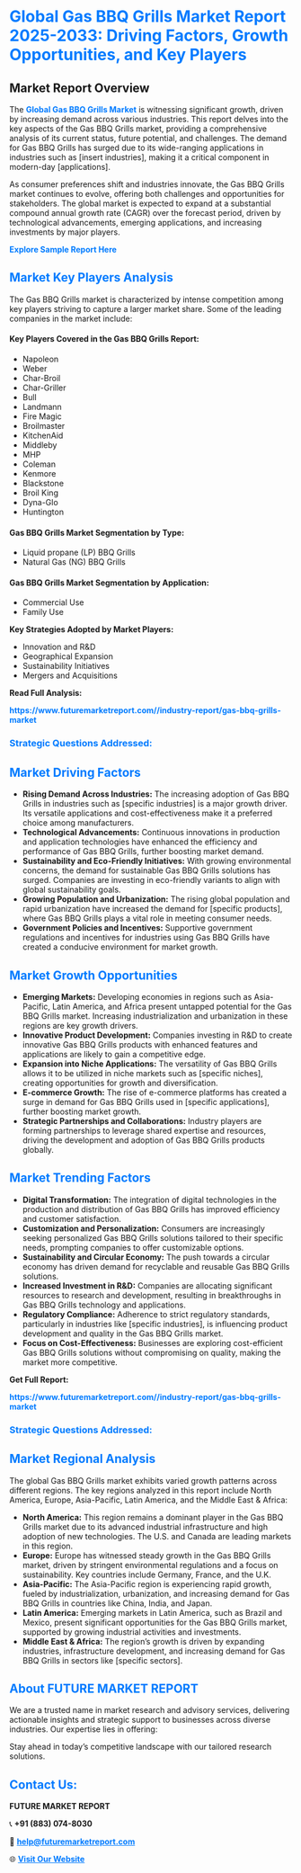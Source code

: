 <h1 style="color: #007BFF;">Global Gas BBQ Grills Market Report 2025-2033: Driving Factors, Growth Opportunities, and Key Players</h1>

<section id="overview">
<h2>Market Report Overview</h2>
<p>The <a href="https://www.futuremarketreport.com//industry-report/gas-bbq-grills-market" style="color: #007BFF; text-decoration: none;"><strong>Global Gas BBQ Grills Market</strong></a> is witnessing significant growth, driven by increasing demand across various industries. This report delves into the key aspects of the Gas BBQ Grills market, providing a comprehensive analysis of its current status, future potential, and challenges. The demand for Gas BBQ Grills has surged due to its wide-ranging applications in industries such as [insert industries], making it a critical component in modern-day [applications].</p>
<p>As consumer preferences shift and industries innovate, the Gas BBQ Grills market continues to evolve, offering both challenges and opportunities for stakeholders. The global market is expected to expand at a substantial compound annual growth rate (CAGR) over the forecast period, driven by technological advancements, emerging applications, and increasing investments by major players.</p>
</section>

<section id="overview">
<p><a href="https://www.futuremarketreport.com//request-sample/reportId=88440" style="color: #007BFF; text-decoration: none;"><strong>Explore Sample Report Here</strong></a></p>
</section>

<section id="key-players">
<h2 style="color: #007BFF;">Market Key Players Analysis</h2>
<p>The Gas BBQ Grills market is characterized by intense competition among key players striving to capture a larger market share. Some of the leading companies in the market include:</p>
<h4>Key Players Covered in the Gas BBQ Grills Report:</h4>
<ul><li>Napoleon</li><li>Weber</li><li>Char-Broil</li><li>Char-Griller</li><li>Bull</li><li>Landmann</li><li>Fire Magic</li><li>Broilmaster</li><li>KitchenAid</li><li>Middleby</li><li>MHP</li><li>Coleman</li><li>Kenmore</li><li>Blackstone</li><li>Broil King</li><li>Dyna-Glo</li><li>Huntington</li></ul>
<h4>Gas BBQ Grills Market Segmentation by Type:</h4>
<ul><li>Liquid propane (LP) BBQ Grills</li><li>Natural Gas (NG) BBQ Grills</li></ul>

<h4>Gas BBQ Grills Market Segmentation by Application:</h4>
<ul><li>Commercial Use</li><li>Family Use</li></ul>
<p><strong>Key Strategies Adopted by Market Players:</strong></p>
<ul>
<li>Innovation and R&D</li>
<li>Geographical Expansion</li>
<li>Sustainability Initiatives</li>
<li>Mergers and Acquisitions</li>
</ul>
</section>

<section>
<p><strong>Read Full Analysis: </strong></p><a href="https://www.futuremarketreport.com//industry-report/gas-bbq-grills-market" style="color: #007BFF; text-decoration: none;"><strong>https://www.futuremarketreport.com//industry-report/gas-bbq-grills-market</strong></a>
<h3 style="color: #007BFF;">Strategic Questions Addressed:</h3>
</section>

<section id="driving-factors">
<h2 style="color: #007BFF;">Market Driving Factors</h2>
<ul>
<li><strong>Rising Demand Across Industries:</strong> The increasing adoption of Gas BBQ Grills in industries such as [specific industries] is a major growth driver. Its versatile applications and cost-effectiveness make it a preferred choice among manufacturers.</li>
<li><strong>Technological Advancements:</strong> Continuous innovations in production and application technologies have enhanced the efficiency and performance of Gas BBQ Grills, further boosting market demand.</li>
<li><strong>Sustainability and Eco-Friendly Initiatives:</strong> With growing environmental concerns, the demand for sustainable Gas BBQ Grills solutions has surged. Companies are investing in eco-friendly variants to align with global sustainability goals.</li>
<li><strong>Growing Population and Urbanization:</strong> The rising global population and rapid urbanization have increased the demand for [specific products], where Gas BBQ Grills plays a vital role in meeting consumer needs.</li>
<li><strong>Government Policies and Incentives:</strong> Supportive government regulations and incentives for industries using Gas BBQ Grills have created a conducive environment for market growth.</li>
</ul>
</section>

<section id="growth-opportunities">
<h2 style="color: #007BFF;">Market Growth Opportunities</h2>
<ul>
<li><strong>Emerging Markets:</strong> Developing economies in regions such as Asia-Pacific, Latin America, and Africa present untapped potential for the Gas BBQ Grills market. Increasing industrialization and urbanization in these regions are key growth drivers.</li>
<li><strong>Innovative Product Development:</strong> Companies investing in R&D to create innovative Gas BBQ Grills products with enhanced features and applications are likely to gain a competitive edge.</li>
<li><strong>Expansion into Niche Applications:</strong> The versatility of Gas BBQ Grills allows it to be utilized in niche markets such as [specific niches], creating opportunities for growth and diversification.</li>
<li><strong>E-commerce Growth:</strong> The rise of e-commerce platforms has created a surge in demand for Gas BBQ Grills used in [specific applications], further boosting market growth.</li>
<li><strong>Strategic Partnerships and Collaborations:</strong> Industry players are forming partnerships to leverage shared expertise and resources, driving the development and adoption of Gas BBQ Grills products globally.</li>
</ul>
</section>

<section id="trending-factors">
<h2 style="color: #007BFF;">Market Trending Factors</h2>
<ul>
<li><strong>Digital Transformation:</strong> The integration of digital technologies in the production and distribution of Gas BBQ Grills has improved efficiency and customer satisfaction.</li>
<li><strong>Customization and Personalization:</strong> Consumers are increasingly seeking personalized Gas BBQ Grills solutions tailored to their specific needs, prompting companies to offer customizable options.</li>
<li><strong>Sustainability and Circular Economy:</strong> The push towards a circular economy has driven demand for recyclable and reusable Gas BBQ Grills solutions.</li>
<li><strong>Increased Investment in R&D:</strong> Companies are allocating significant resources to research and development, resulting in breakthroughs in Gas BBQ Grills technology and applications.</li>
<li><strong>Regulatory Compliance:</strong> Adherence to strict regulatory standards, particularly in industries like [specific industries], is influencing product development and quality in the Gas BBQ Grills market.</li>
<li><strong>Focus on Cost-Effectiveness:</strong> Businesses are exploring cost-efficient Gas BBQ Grills solutions without compromising on quality, making the market more competitive.</li>
</ul>
</section>

<section>
<p><strong>Get Full Report: </strong></p><a href="https://www.futuremarketreport.com//industry-report/gas-bbq-grills-market" style="color: #007BFF; text-decoration: none;"><strong>https://www.futuremarketreport.com//industry-report/gas-bbq-grills-market</strong></a>
<h3 style="color: #007BFF;">Strategic Questions Addressed:</h3>
</section>


<section id="regional-analysis">
<h2 style="color: #007BFF;">Market Regional Analysis</h2>
<p>The global Gas BBQ Grills market exhibits varied growth patterns across different regions. The key regions analyzed in this report include North America, Europe, Asia-Pacific, Latin America, and the Middle East & Africa:</p>
<ul>
<li><strong>North America:</strong> This region remains a dominant player in the Gas BBQ Grills market due to its advanced industrial infrastructure and high adoption of new technologies. The U.S. and Canada are leading markets in this region.</li>
<li><strong>Europe:</strong> Europe has witnessed steady growth in the Gas BBQ Grills market, driven by stringent environmental regulations and a focus on sustainability. Key countries include Germany, France, and the U.K.</li>
<li><strong>Asia-Pacific:</strong> The Asia-Pacific region is experiencing rapid growth, fueled by industrialization, urbanization, and increasing demand for Gas BBQ Grills in countries like China, India, and Japan.</li>
<li><strong>Latin America:</strong> Emerging markets in Latin America, such as Brazil and Mexico, present significant opportunities for the Gas BBQ Grills market, supported by growing industrial activities and investments.</li>
<li><strong>Middle East & Africa:</strong> The region’s growth is driven by expanding industries, infrastructure development, and increasing demand for Gas BBQ Grills in sectors like [specific sectors].</li>
</ul>
</section>

<footer>
<h2 style="color: #007BFF;">About FUTURE MARKET REPORT</h2>
<p>We are a trusted name in market research and advisory services, delivering actionable insights and strategic support to businesses across diverse industries. Our expertise lies in offering:</p>

<p>Stay ahead in today’s competitive landscape with our tailored research solutions.</p>

<h2 style="color: #007BFF;">Contact Us:</h2>
<p><strong>FUTURE MARKET REPORT</strong></p>
<p>📞 <strong>+91 (883) 074-8030</strong></p>
<p>📧 <strong><a href="mailto:help@futuremarketreport.com" style="color: #007BFF;">help@futuremarketreport.com</a></strong></p>
<p>🌐 <strong><a href="https://www.futuremarketreport.com/" style="color: #007BFF;">Visit Our Website</a></strong></p>
</footer>
